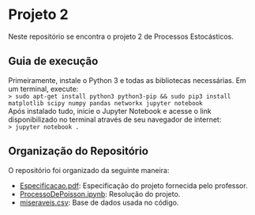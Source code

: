 # Projeto 2
Neste repositório se encontra o projeto 2 de Processos Estocásticos.

## Guia de execução
Primeiramente, instale o Python 3 e todas as bibliotecas necessárias. Em um terminal, execute:  
```> sudo apt-get install python3 python3-pip && sudo pip3 install matplotlib scipy numpy pandas networkx jupyter notebook```  
Após instalado tudo, inicie o Jupyter Notebook e acesse o link disponibilizado no terminal através de seu navegador de internet:  
```> jupyter notebook .```

## Organização do Repositório
O repositório foi organizado da seguinte maneira:
* [Especificacao.pdf](Especificacao.pdf): Especificação do projeto fornecida pelo professor.
* [ProcessoDePoisson.ipynb](ProcessoDePoisson.ipynb): Resolução do projeto.
* [miseraveis.csv](miseraveis.csv): Base de dados usada no código.


